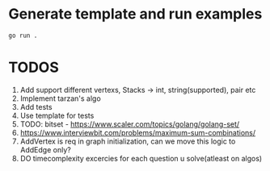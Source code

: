 # Generate template and run examples

```console
go run .
```


# TODOS

1. Add support different vertexs, Stacks -> int, string(supported), pair etc
2. Implement tarzan's algo
3. Add tests
4. Use template for tests
5. TODO: bitset - https://www.scaler.com/topics/golang/golang-set/
6. https://www.interviewbit.com/problems/maximum-sum-combinations/
7. AddVertex is req in graph initialization, can we move this logic to AddEdge only?
8. DO timecomplexity excercies for each question u solve(atleast on algos)